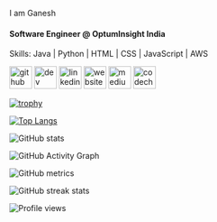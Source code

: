 I am Ganesh
#### Software Engineer @ OptumInsight India

Skills: Java | Python | HTML | CSS | JavaScript | AWS



[<img src='https://cdn.jsdelivr.net/npm/simple-icons@3.0.1/icons/github.svg' alt='github' height='40'>](https://github.com/ganeshkumarm1)  [<img src='https://cdn.jsdelivr.net/npm/simple-icons@3.0.1/icons/dev-dot-to.svg' alt='dev' height='40'>](https://dev.to/https://dev.to/ganeshkumarm1)  [<img src='https://cdn.jsdelivr.net/npm/simple-icons@3.0.1/icons/linkedin.svg' alt='linkedin' height='40'>](https://www.linkedin.com/in/https://www.linkedin.com//)  [<img src='https://cdn.jsdelivr.net/npm/simple-icons@3.0.1/icons/icloud.svg' alt='website' height='40'>](http://ganeshkumarm.me/)  [<img src='https://cdn.jsdelivr.net/npm/simple-icons@3.0.1/icons/medium.svg' alt='medium' height='40'>](https://medium.com/@ganeshkumarm1)  [<img src='https://cdn.jsdelivr.net/npm/simple-icons@3.0.1/icons/codechef.svg' alt='codechef' height='40'>](https://www.codechef.com/users/ganeshkumarm1)  

[![trophy](https://github-profile-trophy.vercel.app/?username=ganeshkumarm1)](https://github.com/ryo-ma/github-profile-trophy)

[![Top Langs](https://github-readme-stats.vercel.app/api/top-langs/?username=ganeshkumarm1)](https://github.com/anuraghazra/github-readme-stats)

![GitHub stats](https://github-readme-stats.vercel.app/api?username=ganeshkumarm1&show_icons=true&count_private=true)  

![GitHub Activity Graph](https://activity-graph.herokuapp.com/graph?username=ganeshkumarm1)  

![GitHub metrics](https://metrics.lecoq.io/ganeshkumarm1)  

![GitHub streak stats](https://github-readme-streak-stats.herokuapp.com/?user=ganeshkumarm1)  

![Profile views](https://gpvc.arturio.dev/ganeshkumarm1)  
